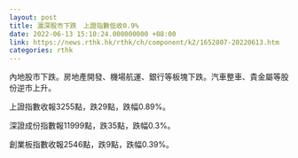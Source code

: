 ```yaml
---
layout: post
title: 滬深股市下跌　上證指數低收0.9%
date: 2022-06-13 15:10:24.000000000 +08:00
link: https://news.rthk.hk/rthk/ch/component/k2/1652807-20220613.htm
categories: rthk
---
```


內地股市下跌。房地產開發、機場航運、銀行等板塊下跌。汽車整車、貴金屬等股份逆市上升。

上證指數收報3255點，跌29點，跌幅0.89%。

深證成份指數報11999點，跌35點，跌幅0.3%。

創業板指數收報2546點，跌9點，跌幅0.39%。
